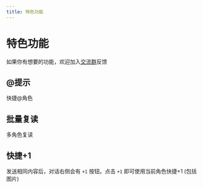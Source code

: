 ```yaml
---
title: 特色功能
---
```


 # 特色功能
 
 如果你有想要的功能，欢迎加入[交流群](https://jq.qq.com/?_wv=1027&k=ImatbCzG)反馈

 ## @提示
 
 快捷@角色
 
 <VideoGif src="/img/feature/at.webm"/>

 ## 批量复读

 多角色复读
 
 <VideoGif src="/img/feature/repeat.webm"/>

 ## 快捷+1 <Badge type='tip' text='仅电脑'/>
 
 发送相同内容后，对话右侧会有 `+1` 按钮。点击 `+1` 即可使用当前角色快捷+1 (包括图片)
 
 <VideoGif src="/img/feature/plus1.webm"/>
